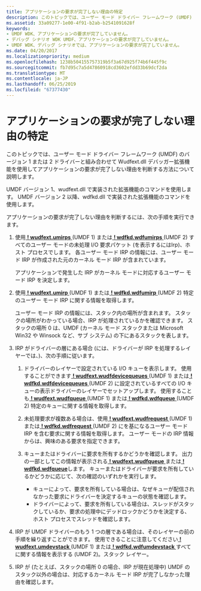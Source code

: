 ```yaml
---
title: アプリケーションの要求が完了しない理由の特定
description: このトピックでは、ユーザー モード ドライバー フレームワーク (UMDF) のバージョン 1 または 2 ドライバーと組み合わせて Wudfext.dll デバッガー拡張機能を使用してアプリケーションの要求が完了しない理由を判断する方法について説明します。
ms.assetid: 33a09277-1e00-4f91-b2ab-b2541091628f
keywords:
- UMDF WDK、アプリケーションの要求が完了していません。
- デバッグ シナリオ WDK UMDF、アプリケーションの要求が完了していません。
- UMDF WDK、デバッグ シナリオでは、アプリケーションの要求が完了していません。
ms.date: 04/20/2017
ms.localizationpriority: medium
ms.openlocfilehash: 1238b504155757319b5f3a67d925f74b6f445f9c
ms.sourcegitcommit: fb7d95c7a5d47860918cd3602efdd33b69dcf2da
ms.translationtype: MT
ms.contentlocale: ja-JP
ms.lasthandoff: 06/25/2019
ms.locfileid: "67377430"
---
```

# <a name="determining-why-an-application-request-does-not-complete"></a>アプリケーションの要求が完了しない理由の特定


このトピックでは、ユーザー モード ドライバー フレームワーク (UMDF) のバージョン 1 または 2 ドライバーと組み合わせて Wudfext.dll デバッガー拡張機能を使用してアプリケーションの要求が完了しない理由を判断する方法について説明します。

UMDF バージョン 1、wudfext.dll で実装された拡張機能のコマンドを使用します。 UMDF バージョン 2 以降、wdfkd.dll で実装された拡張機能のコマンドを使用します。

アプリケーションの要求が完了しない理由を判断するには、次の手順を実行できます。

1.  使用[ **! wudfext.umirps** ](https://docs.microsoft.com/windows-hardware/drivers/debugger/-wudfext-umirps) (UMDF 1) または[ **! wdfkd.wdfumirps** ](https://docs.microsoft.com/windows-hardware/drivers/debugger/-wdfkd-wdfumirps) (UMDF 2) すべてのユーザー モードの未処理 I/O 要求パケット (を表示するにはIrp)、ホスト プロセスでします。 各ユーザー モード IRP の情報には、ユーザー モード IRP が作成された元のカーネル モード IRP が含まれています。

    アプリケーションで発生した IRP がカーネル モードに対応するユーザー モード IRP を決定します。

2.  使用[ **! wudfext.umirp** ](https://docs.microsoft.com/windows-hardware/drivers/debugger/-wudfext-umirp) (UMDF 1) または[ **! wdfkd.wdfumirp** ](https://docs.microsoft.com/windows-hardware/drivers/debugger/-wdfkd-wdfumirp) (UMDF 2) 特定のユーザー モード IRP に関する情報を取得します。

    ユーザー モード IRP の情報には、スタック内の場所が含まれます。 スタックの場所がわかっている場合、IRP が処理されているかを確認できます。 スタックの場所 0 は、UMDF (カーネル モード スタックまたは Microsoft Win32 や Winsock など、サブ システム) の下にあるスタックを表します。

3.  IRP がドライバーの層にある場合 (には、ドライバーが IRP を処理するレイヤーでは、)、次の手順に従います。
    1.  ドライバーのレイヤーで設定されている I/O キューを表示します。 使用することができます[ **! wudfext.wudfdevicequeues** ](https://docs.microsoft.com/windows-hardware/drivers/debugger/-wudfext-wudfdevicequeues) (UMDF 1) または[ **! wdfkd.wdfdevicequeues** ](https://docs.microsoft.com/windows-hardware/drivers/debugger/-wdfkd-wdfdevicequeues) (UMDF 2) に設定されているすべての I/O キューの表示ドライバーのレイヤーでセットアップします。 使用することも[ **! wudfext.wudfqueue** ](https://docs.microsoft.com/windows-hardware/drivers/debugger/-wudfext-wudfqueue) (UMDF 1) または[ **! wdfkd.wdfqueue** ](https://docs.microsoft.com/windows-hardware/drivers/debugger/-wdfkd-wdfqueue) (UMDF 2) 特定のキューに関する情報を取得します。

    2.  未処理要求が複数ある場合は、使用[ **! wudfext.wudfrequest** ](https://docs.microsoft.com/windows-hardware/drivers/debugger/-wudfext-wudfrequest) (UMDF 1) または[ **! wdfkd.wdfrequest** ](https://docs.microsoft.com/windows-hardware/drivers/debugger/-wdfkd-wdfrequest) (UMDF 2) にを基になるユーザー モード IRP を含む要求に関する情報を取得します。 ユーザー モードの IRP 情報からは、興味のある要求を指定できます。
    3.  キューまたはドライバーに要求を所有するかどうかを確認します。 出力の一部としてこの情報が表示される[ **! wudfext.wudfqueue** ](https://docs.microsoft.com/windows-hardware/drivers/debugger/-wudfext-wudfqueue)または[ **! wdfkd.wdfqueue**](https://docs.microsoft.com/windows-hardware/drivers/debugger/-wdfkd-wdfqueue)します。 キューまたはドライバーが要求を所有しているかどうかに応じて、次の確認のいずれかを実行します。
        -   キューによって、要求を所有している場合は、なぜキューが配信されなかった要求にドライバーを決定するキューの状態を確認します。
        -   ドライバーによって、要求を所有している場合は、スレッドがスタックしているか、要求の処理中にデッドロックかどうかを決定する、ホスト プロセスでスレッドを確認します。

4.  IRP が UMDF ドライバーのもう 1 つの層である場合は、そのレイヤーの前の手順を繰り返すことができます。 使用できることに注意してください[ **! wudfext.umdevstack** ](https://docs.microsoft.com/windows-hardware/drivers/debugger/-wudfext-umdevstack) (UMDF 1) または[ **! wdfkd.wdfumdevstack** ](https://docs.microsoft.com/windows-hardware/drivers/debugger/-wdfkd-wdfumdevstack)すべてに関する情報を表示する (UMDF 2)。スタック レイヤー。

5.  IRP が (たとえば、スタックの場所 0 の場合、IRP が現在処理中) UMDF のスタック以外の場合は、対応するカーネル モード IRP が完了しなかった理由を確認します。

 

 





